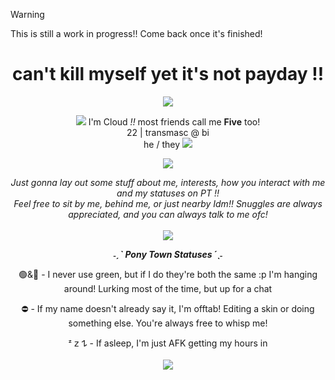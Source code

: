 > [!WARNING]
> This is still a work in progress!! Come back once it's finished!

<h1 align="center">can't kill myself yet it's not payday !!</h2>
<div class="separate"><p align="center"><img src="https://svndeco.carrd.co/assets/images/gallery03/d8ac4827_original.gif?v=1a19e83b"/></p>
<div align="center"><img src="https://svndeco.carrd.co/assets/images/gallery06/51921327_original.png?v=1a19e83b"/> I'm Cloud <i>!!</i> most friends call me <b>Five</b> too! <br> 22 | transmasc @ bi <br> he / they <img src="https://svndeco.carrd.co/assets/images/gallery06/336a4124_original.png?v=1a19e83b"/></div>
<div class="separate"align="center"><p><img src="https://64.media.tumblr.com/20df0aad45340ef668601aa1b40178f5/423d3293741dba1e-0f/s540x810/a6d25fbbc61b6b76fbd677234034729cc25de246.gifv"/></p>
<div class="separate"align="center"><p><em>Just gonna lay out some stuff about me, interests, how you interact with me and my statuses on PT !!<br>Feel free to sit by me, behind me, or just nearby Idm!! Snuggles are always appreciated, and you can always talk to me ofc!</em><br><br><img src="https://64.media.tumblr.com/a64325c46eb2c08eb5aeb17054641f53/0843875293616f12-20/s1280x1920/e9dd6881c491081e66f12e7b463f7727eea82053.pnj"/></p></div>
<p><strong><em>˗ˏˋ Pony Town Statuses ´ˎ˗</strong></em></p>
<div class="separate"align="center"><p>🟢&🌙 - I never use green, but if I do they're both the same :p I'm hanging around! Lurking most of the time, but up for a chat</p><p>⛔ - If my name doesn't already say it, I'm offtab! Editing a skin or doing something else. You're always free to whisp me!</p>
ᶻ 𝗓 𐰁 - If asleep, I'm just AFK getting my hours in<br>
<br><img src="https://64.media.tumblr.com/a64325c46eb2c08eb5aeb17054641f53/0843875293616f12-20/s1280x1920/e9dd6881c491081e66f12e7b463f7727eea82053.pnj"/></p>
